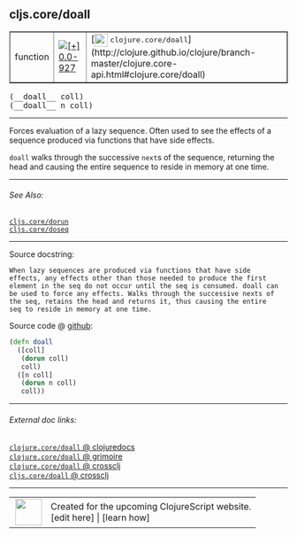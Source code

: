 ## cljs.core/doall



 <table border="1">
<tr>
<td>function</td>
<td><a href="https://github.com/cljsinfo/cljs-api-docs/tree/0.0-927"><img valign="middle" alt="[+] 0.0-927" title="Added in 0.0-927" src="https://img.shields.io/badge/+-0.0--927-lightgrey.svg"></a> </td>
<td>
[<img height="24px" valign="middle" src="http://i.imgur.com/1GjPKvB.png"> <samp>clojure.core/doall</samp>](http://clojure.github.io/clojure/branch-master/clojure.core-api.html#clojure.core/doall)
</td>
</tr>
</table>


 <samp>
(__doall__ coll)<br>
</samp>
 <samp>
(__doall__ n coll)<br>
</samp>

---

Forces evaluation of a lazy sequence. Often used to see the effects of a
sequence produced via functions that have side effects.

`doall` walks through the successive `next`s of the sequence, returning the head
and causing the entire sequence to reside in memory at one time.

---


###### See Also:

[`cljs.core/dorun`](cljs.core_dorun.md)<br>
[`cljs.core/doseq`](cljs.core_doseq.md)<br>

---


Source docstring:

```
When lazy sequences are produced via functions that have side
effects, any effects other than those needed to produce the first
element in the seq do not occur until the seq is consumed. doall can
be used to force any effects. Walks through the successive nexts of
the seq, retains the head and returns it, thus causing the entire
seq to reside in memory at one time.
```


Source code @ [github](https://github.com/clojure/clojurescript/blob/r3030/src/cljs/cljs/core.cljs#L8143-L8155):

```clj
(defn doall
  ([coll]
   (dorun coll)
   coll)
  ([n coll]
   (dorun n coll)
   coll))
```

<!--
Repo - tag - source tree - lines:

 <pre>
clojurescript @ r3030
└── src
    └── cljs
        └── cljs
            └── <ins>[core.cljs:8143-8155](https://github.com/clojure/clojurescript/blob/r3030/src/cljs/cljs/core.cljs#L8143-L8155)</ins>
</pre>

-->

---



###### External doc links:

[`clojure.core/doall` @ clojuredocs](http://clojuredocs.org/clojure.core/doall)<br>
[`clojure.core/doall` @ grimoire](http://conj.io/store/v1/org.clojure/clojure/1.7.0-beta3/clj/clojure.core/doall/)<br>
[`clojure.core/doall` @ crossclj](http://crossclj.info/fun/clojure.core/doall.html)<br>
[`cljs.core/doall` @ crossclj](http://crossclj.info/fun/cljs.core.cljs/doall.html)<br>

---

 <table>
<tr><td>
<img valign="middle" align="right" width="48px" src="http://i.imgur.com/Hi20huC.png">
</td><td>
Created for the upcoming ClojureScript website.<br>
[edit here] | [learn how]
</td></tr></table>

[edit here]:https://github.com/cljsinfo/cljs-api-docs/blob/master/cljsdoc/cljs.core_doall.cljsdoc
[learn how]:https://github.com/cljsinfo/cljs-api-docs/wiki/cljsdoc-files

<!--

This information was too distracting to show to readers, but I'll leave it
commented here since it is helpful to:

- pretty-print the data used to generate this document
- and show how to retrieve that data



The API data for this symbol:

```clj
{:description "Forces evaluation of a lazy sequence. Often used to see the effects of a\nsequence produced via functions that have side effects.\n\n`doall` walks through the successive `next`s of the sequence, returning the head\nand causing the entire sequence to reside in memory at one time.",
 :ns "cljs.core",
 :name "doall",
 :signature ["[coll]" "[n coll]"],
 :history [["+" "0.0-927"]],
 :type "function",
 :related ["cljs.core/dorun" "cljs.core/doseq"],
 :full-name-encode "cljs.core_doall",
 :source {:code "(defn doall\n  ([coll]\n   (dorun coll)\n   coll)\n  ([n coll]\n   (dorun n coll)\n   coll))",
          :title "Source code",
          :repo "clojurescript",
          :tag "r3030",
          :filename "src/cljs/cljs/core.cljs",
          :lines [8143 8155]},
 :full-name "cljs.core/doall",
 :clj-symbol "clojure.core/doall",
 :docstring "When lazy sequences are produced via functions that have side\neffects, any effects other than those needed to produce the first\nelement in the seq do not occur until the seq is consumed. doall can\nbe used to force any effects. Walks through the successive nexts of\nthe seq, retains the head and returns it, thus causing the entire\nseq to reside in memory at one time."}

```

Retrieve the API data for this symbol:

```clj
;; from Clojure REPL
(require '[clojure.edn :as edn])
(-> (slurp "https://raw.githubusercontent.com/cljsinfo/cljs-api-docs/catalog/cljs-api.edn")
    (edn/read-string)
    (get-in [:symbols "cljs.core/doall"]))
```

-->

